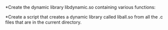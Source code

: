 *Create the dynamic library libdynamic.so containing various functions:

*Create a script that creates a dynamic library called liball.so from all the .c files that are in the current directory.


